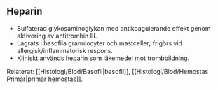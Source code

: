## Heparin

- Sulfaterad glykosaminoglykan med antikoagulerande effekt genom aktivering av antitrombin III.  
- Lagrats i basofila granulocyter och mastceller; frigörs vid allergisk/inflammatorisk respons.  
- Kliniskt används heparin som läkemedel mot trombbildning.

Relaterat: [[Histologi/Blod/Basofil|basofil]], [[Histologi/Blod/Hemostas Primär|primär hemostas]].
